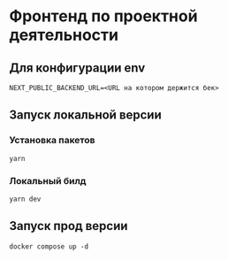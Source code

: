 # Фронтенд по проектной деятельности

## Для конфигурации env

```
NEXT_PUBLIC_BACKEND_URL=<URL на котором держится бек>
```

## Запуск локальной версии


### Установка пакетов
```
yarn
```
### Локальный билд 

```
yarn dev
```

## Запуск прод версии

```
docker compose up -d
```
